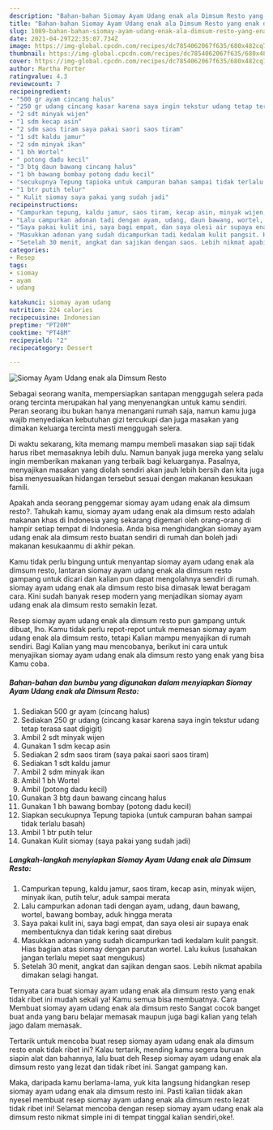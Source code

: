 ```yaml
---
description: "Bahan-bahan Siomay Ayam Udang enak ala Dimsum Resto yang enak dan Mudah Dibuat"
title: "Bahan-bahan Siomay Ayam Udang enak ala Dimsum Resto yang enak dan Mudah Dibuat"
slug: 1089-bahan-bahan-siomay-ayam-udang-enak-ala-dimsum-resto-yang-enak-dan-mudah-dibuat
date: 2021-04-29T22:35:07.734Z
image: https://img-global.cpcdn.com/recipes/dc7854062067f635/680x482cq70/siomay-ayam-udang-enak-ala-dimsum-resto-foto-resep-utama.jpg
thumbnail: https://img-global.cpcdn.com/recipes/dc7854062067f635/680x482cq70/siomay-ayam-udang-enak-ala-dimsum-resto-foto-resep-utama.jpg
cover: https://img-global.cpcdn.com/recipes/dc7854062067f635/680x482cq70/siomay-ayam-udang-enak-ala-dimsum-resto-foto-resep-utama.jpg
author: Martha Porter
ratingvalue: 4.3
reviewcount: 7
recipeingredient:
- "500 gr ayam cincang halus"
- "250 gr udang cincang kasar karena saya ingin tekstur udang tetap terasa saat digigit"
- "2 sdt minyak wijen"
- "1 sdm kecap asin"
- "2 sdm saos tiram saya pakai saori saos tiram"
- "1 sdt kaldu jamur"
- "2 sdm minyak ikan"
- "1 bh Wortel"
- " potong dadu kecil"
- "3 btg daun bawang cincang halus"
- "1 bh bawang bombay potong dadu kecil"
- "secukupnya Tepung tapioka untuk campuran bahan sampai tidak terlalu basah"
- "1 btr putih telur"
- " Kulit siomay saya pakai yang sudah jadi"
recipeinstructions:
- "Campurkan tepung, kaldu jamur, saos tiram, kecap asin, minyak wijen, minyak ikan, putih telur, aduk sampai merata"
- "Lalu campurkan adonan tadi dengan ayam, udang, daun bawang, wortel, bawang bombay, aduk hingga merata"
- "Saya pakai kulit ini, saya bagi empat, dan saya olesi air supaya enak membentuknya dan tidak kering saat direbus"
- "Masukkan adonan yang sudah dicampurkan tadi kedalam kulit pangsit. Hias bagian atas siomay dengan parutan wortel. Lalu kukus (usahakan jangan terlalu mepet saat mengukus)"
- "Setelah 30 menit, angkat dan sajikan dengan saos. Lebih nikmat apabila dimakan selagi hangat."
categories:
- Resep
tags:
- siomay
- ayam
- udang

katakunci: siomay ayam udang 
nutrition: 224 calories
recipecuisine: Indonesian
preptime: "PT20M"
cooktime: "PT48M"
recipeyield: "2"
recipecategory: Dessert

---
```



![Siomay Ayam Udang enak ala Dimsum Resto](https://img-global.cpcdn.com/recipes/dc7854062067f635/680x482cq70/siomay-ayam-udang-enak-ala-dimsum-resto-foto-resep-utama.jpg)

Sebagai seorang wanita, mempersiapkan santapan menggugah selera pada orang tercinta merupakan hal yang menyenangkan untuk kamu sendiri. Peran seorang ibu bukan hanya menangani rumah saja, namun kamu juga wajib menyediakan kebutuhan gizi tercukupi dan juga masakan yang dimakan keluarga tercinta mesti menggugah selera.

Di waktu  sekarang, kita memang mampu membeli masakan siap saji tidak harus ribet memasaknya lebih dulu. Namun banyak juga mereka yang selalu ingin memberikan makanan yang terbaik bagi keluarganya. Pasalnya, menyajikan masakan yang diolah sendiri akan jauh lebih bersih dan kita juga bisa menyesuaikan hidangan tersebut sesuai dengan makanan kesukaan famili. 



Apakah anda seorang penggemar siomay ayam udang enak ala dimsum resto?. Tahukah kamu, siomay ayam udang enak ala dimsum resto adalah makanan khas di Indonesia yang sekarang digemari oleh orang-orang di hampir setiap tempat di Indonesia. Anda bisa menghidangkan siomay ayam udang enak ala dimsum resto buatan sendiri di rumah dan boleh jadi makanan kesukaanmu di akhir pekan.

Kamu tidak perlu bingung untuk menyantap siomay ayam udang enak ala dimsum resto, lantaran siomay ayam udang enak ala dimsum resto gampang untuk dicari dan kalian pun dapat mengolahnya sendiri di rumah. siomay ayam udang enak ala dimsum resto bisa dimasak lewat beragam cara. Kini sudah banyak resep modern yang menjadikan siomay ayam udang enak ala dimsum resto semakin lezat.

Resep siomay ayam udang enak ala dimsum resto pun gampang untuk dibuat, lho. Kamu tidak perlu repot-repot untuk memesan siomay ayam udang enak ala dimsum resto, tetapi Kalian mampu menyajikan di rumah sendiri. Bagi Kalian yang mau mencobanya, berikut ini cara untuk menyajikan siomay ayam udang enak ala dimsum resto yang enak yang bisa Kamu coba.

<!--inarticleads1-->

##### Bahan-bahan dan bumbu yang digunakan dalam menyiapkan Siomay Ayam Udang enak ala Dimsum Resto:

1. Sediakan 500 gr ayam (cincang halus)
1. Sediakan 250 gr udang (cincang kasar karena saya ingin tekstur udang tetap terasa saat digigit)
1. Ambil 2 sdt minyak wijen
1. Gunakan 1 sdm kecap asin
1. Sediakan 2 sdm saos tiram (saya pakai saori saos tiram)
1. Sediakan 1 sdt kaldu jamur
1. Ambil 2 sdm minyak ikan
1. Ambil 1 bh Wortel
1. Ambil  (potong dadu kecil)
1. Gunakan 3 btg daun bawang cincang halus
1. Gunakan 1 bh bawang bombay (potong dadu kecil)
1. Siapkan secukupnya Tepung tapioka (untuk campuran bahan sampai tidak terlalu basah)
1. Ambil 1 btr putih telur
1. Gunakan  Kulit siomay (saya pakai yang sudah jadi)




<!--inarticleads2-->

##### Langkah-langkah menyiapkan Siomay Ayam Udang enak ala Dimsum Resto:

1. Campurkan tepung, kaldu jamur, saos tiram, kecap asin, minyak wijen, minyak ikan, putih telur, aduk sampai merata
1. Lalu campurkan adonan tadi dengan ayam, udang, daun bawang, wortel, bawang bombay, aduk hingga merata
1. Saya pakai kulit ini, saya bagi empat, dan saya olesi air supaya enak membentuknya dan tidak kering saat direbus
1. Masukkan adonan yang sudah dicampurkan tadi kedalam kulit pangsit. Hias bagian atas siomay dengan parutan wortel. Lalu kukus (usahakan jangan terlalu mepet saat mengukus)
1. Setelah 30 menit, angkat dan sajikan dengan saos. Lebih nikmat apabila dimakan selagi hangat.




Ternyata cara buat siomay ayam udang enak ala dimsum resto yang enak tidak ribet ini mudah sekali ya! Kamu semua bisa membuatnya. Cara Membuat siomay ayam udang enak ala dimsum resto Sangat cocok banget buat anda yang baru belajar memasak maupun juga bagi kalian yang telah jago dalam memasak.

Tertarik untuk mencoba buat resep siomay ayam udang enak ala dimsum resto enak tidak ribet ini? Kalau tertarik, mending kamu segera buruan siapin alat dan bahannya, lalu buat deh Resep siomay ayam udang enak ala dimsum resto yang lezat dan tidak ribet ini. Sangat gampang kan. 

Maka, daripada kamu berlama-lama, yuk kita langsung hidangkan resep siomay ayam udang enak ala dimsum resto ini. Pasti kalian tiidak akan nyesel membuat resep siomay ayam udang enak ala dimsum resto lezat tidak ribet ini! Selamat mencoba dengan resep siomay ayam udang enak ala dimsum resto nikmat simple ini di tempat tinggal kalian sendiri,oke!.

